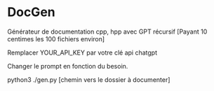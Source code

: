# DocGen
Générateur de documentation cpp, hpp avec GPT récursif [Payant 10 centimes les 100 fichiers environ]

Remplacer YOUR_API_KEY par votre clé api chatgpt

Changer le prompt en fonction du besoin.

python3 ./gen.py [chemin vers le dossier à documenter]
